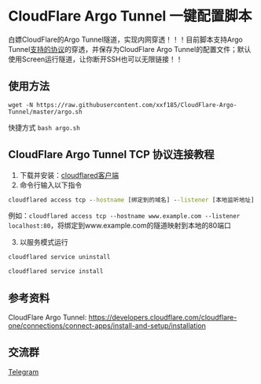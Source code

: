# CloudFlare Argo Tunnel 一键配置脚本

白嫖CloudFlare的Argo Tunnel隧道，实现内网穿透！！！目前脚本支持Argo Tunnel[支持的协议](https://developers.cloudflare.com/cloudflare-one/connections/connect-apps/configuration/ingress)的穿透，并保存为CloudFlare Argo Tunnel的配置文件；默认使用Screen运行隧道，让你断开SSH也可以无限链接！！



## 使用方法

```shell
wget -N https://raw.githubusercontent.com/xxf185/CloudFlare-Argo-Tunnel/master/argo.sh
```

快捷方式 `bash argo.sh`

## CloudFlare Argo Tunnel TCP 协议连接教程

1. 下载并安装：[cloudflared客户端](https://developers.cloudflare.com/cloudflare-one/connections/connect-apps/install-and-setup/installation)
2. 命令行输入以下指令

```bat
cloudflared access tcp --hostname [绑定到的域名] --listener [本地监听地址]
```

例如：`cloudflared access tcp --hostname www.example.com --listener localhost:80`，将绑定到www.example.com的隧道映射到本地的80端口

3. 以服务模式运行
```bat
cloudflared service uninstall
```
```bat
cloudflared service install
```

## 参考资料

CloudFlare Argo Tunnel: https://developers.cloudflare.com/cloudflare-one/connections/connect-apps/install-and-setup/installation

## 交流群

[Telegram](https://t.me/+8Roaafmp5Ko4NDMx)

